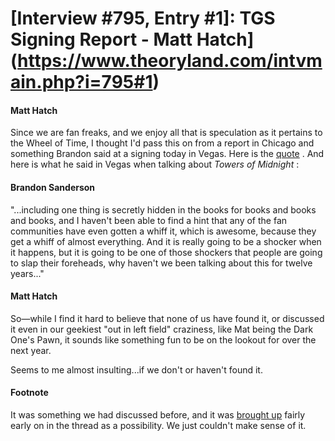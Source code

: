 # [Interview #795, Entry #1]: TGS Signing Report - Matt Hatch](https://www.theoryland.com/intvmain.php?i=795#1)

#### Matt Hatch

Since we are fan freaks, and we enjoy all that is speculation as it pertains to the Wheel of Time, I thought I'd pass this on from a report in Chicago and something Brandon said at a signing today in Vegas. Here is the
[quote](http://www.theoryland.com/intvmain.php?i=794#1)
. And here is what he said in Vegas when talking about
*Towers of Midnight*
:

#### Brandon Sanderson

"...including one thing is secretly hidden in the books for books and books and books, and I haven't been able to find a hint that any of the fan communities have even gotten a whiff it, which is awesome, because they get a whiff of almost everything. And it is really going to be a shocker when it happens, but it is going to be one of those shockers that people are going to slap their foreheads, why haven't we been talking about this for twelve years..."

#### Matt Hatch

So—while I find it hard to believe that none of us have found it, or discussed it even in our geekiest "out in left field" craziness, like Mat being the Dark One's Pawn, it sounds like something fun to be on the lookout for over the next year.

Seems to me almost insulting...if we don't or haven't found it.

#### Footnote

It was something we had discussed before, and it was
[brought up](http://www.theoryland.com/vbulletin/showthread.php?p=69985#poststop)
fairly early on in the thread as a possibility. We just couldn't make sense of it.

